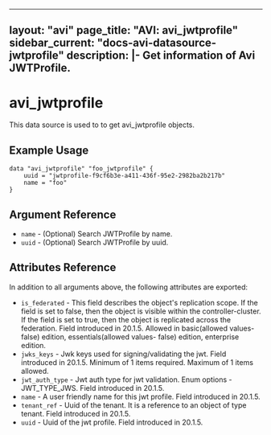 <!--
    Copyright 2021 VMware, Inc.
    SPDX-License-Identifier: Mozilla Public License 2.0
-->
---
layout: "avi"
page_title: "AVI: avi_jwtprofile"
sidebar_current: "docs-avi-datasource-jwtprofile"
description: |-
  Get information of Avi JWTProfile.
---

# avi_jwtprofile

This data source is used to to get avi_jwtprofile objects.

## Example Usage

```hcl
data "avi_jwtprofile" "foo_jwtprofile" {
    uuid = "jwtprofile-f9cf6b3e-a411-436f-95e2-2982ba2b217b"
    name = "foo"
}
```

## Argument Reference

* `name` - (Optional) Search JWTProfile by name.
* `uuid` - (Optional) Search JWTProfile by uuid.

## Attributes Reference

In addition to all arguments above, the following attributes are exported:

* `is_federated` - This field describes the object's replication scope. If the field is set to false, then the object is visible within the controller-cluster. If the field is set to true, then the object is replicated across the federation. Field introduced in 20.1.5. Allowed in basic(allowed values- false) edition, essentials(allowed values- false) edition, enterprise edition.
* `jwks_keys` - Jwk keys used for signing/validating the jwt. Field introduced in 20.1.5. Minimum of 1 items required. Maximum of 1 items allowed.
* `jwt_auth_type` - Jwt auth type for jwt validation. Enum options - JWT_TYPE_JWS. Field introduced in 20.1.5.
* `name` - A user friendly name for this jwt profile. Field introduced in 20.1.5.
* `tenant_ref` - Uuid of the tenant. It is a reference to an object of type tenant. Field introduced in 20.1.5.
* `uuid` - Uuid of the jwt profile. Field introduced in 20.1.5.

